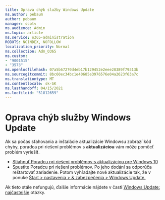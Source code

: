 ```yaml
---
title: Oprava chýb služby Windows Update
ms.author: pebaum
author: pebaum
manager: scotv
ms.audience: Admin
ms.topic: article
ms.service: o365-administration
ROBOTS: NOINDEX, NOFOLLOW
localization_priority: Normal
ms.collection: Adm_O365
ms.custom:
- "9001515"
- "3573"
ms.openlocfilehash: 07a5b67270d4eb17b129452e2eee28389f79313b
ms.sourcegitcommit: 8bc60ec34bc1e40685e3976576e04a2623f63a7c
ms.translationtype: MT
ms.contentlocale: sk-SK
ms.lasthandoff: 04/15/2021
ms.locfileid: "51812659"
---
```

# <a name="fix-windows-update-errors"></a>Oprava chýb služby Windows Update

Ak sa počas sťahovania a inštalácie aktualizácie Windowsu zobrazí kód chyby, poradca pri riešení problémov s **aktualizáciou** vám môže pomôcť problém vyriešiť.

- [Stiahnuť Poradcu pri riešení problémov s aktualizáciou pre Windows 10](https://support.microsoft.com/help/4027322/windows-update-troubleshooter)
- Spustite Poradcu pri riešení problémov. Po jeho dodání sa odporúča reštartovať zariadenie. Potom vyhľadajte nové aktualizácie tak, že v ponuke [Štart > nastavenia > & zabezpečenia > Windows Update.](ms-settings:windowsupdate)

Ak tieto stále nefungujú, ďalšie informácie nájdete v časti [Windows Update: najčastejšie](https://support.microsoft.com/help/12373/windows-update-faq) otázky.
